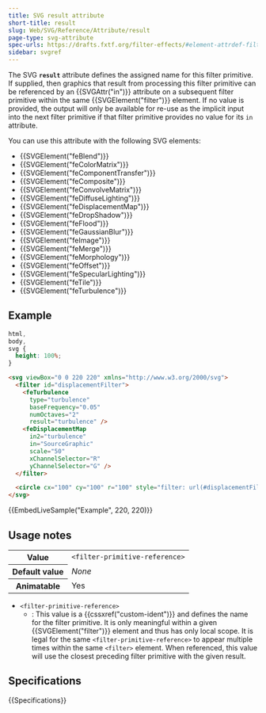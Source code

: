 ```yaml
---
title: SVG result attribute
short-title: result
slug: Web/SVG/Reference/Attribute/result
page-type: svg-attribute
spec-urls: https://drafts.fxtf.org/filter-effects/#element-attrdef-filter-primitive-result
sidebar: svgref
---
```


The SVG **`result`** attribute defines the assigned name for this filter primitive. If supplied, then graphics that result from processing this filter primitive can be referenced by an {{SVGAttr("in")}} attribute on a subsequent filter primitive within the same {{SVGElement("filter")}} element. If no value is provided, the output will only be available for re-use as the implicit input into the next filter primitive if that filter primitive provides no value for its `in` attribute.

You can use this attribute with the following SVG elements:

- {{SVGElement("feBlend")}}
- {{SVGElement("feColorMatrix")}}
- {{SVGElement("feComponentTransfer")}}
- {{SVGElement("feComposite")}}
- {{SVGElement("feConvolveMatrix")}}
- {{SVGElement("feDiffuseLighting")}}
- {{SVGElement("feDisplacementMap")}}
- {{SVGElement("feDropShadow")}}
- {{SVGElement("feFlood")}}
- {{SVGElement("feGaussianBlur")}}
- {{SVGElement("feImage")}}
- {{SVGElement("feMerge")}}
- {{SVGElement("feMorphology")}}
- {{SVGElement("feOffset")}}
- {{SVGElement("feSpecularLighting")}}
- {{SVGElement("feTile")}}
- {{SVGElement("feTurbulence")}}

## Example

```css hidden
html,
body,
svg {
  height: 100%;
}
```

```html
<svg viewBox="0 0 220 220" xmlns="http://www.w3.org/2000/svg">
  <filter id="displacementFilter">
    <feTurbulence
      type="turbulence"
      baseFrequency="0.05"
      numOctaves="2"
      result="turbulence" />
    <feDisplacementMap
      in2="turbulence"
      in="SourceGraphic"
      scale="50"
      xChannelSelector="R"
      yChannelSelector="G" />
  </filter>

  <circle cx="100" cy="100" r="100" style="filter: url(#displacementFilter)" />
</svg>
```

{{EmbedLiveSample("Example", 220, 220)}}

## Usage notes

<table class="properties">
  <tbody>
    <tr>
      <th scope="row">Value</th>
      <td><code>&#x3C;filter-primitive-reference></code></td>
    </tr>
    <tr>
      <th scope="row">Default value</th>
      <td><em>None</em></td>
    </tr>
    <tr>
      <th scope="row">Animatable</th>
      <td>Yes</td>
    </tr>
  </tbody>
</table>

- `<filter-primitive-reference>`
  - : This value is a {{cssxref("custom-ident")}} and defines the name for the filter primitive. It is only meaningful within a given {{SVGElement("filter")}} element and thus has only local scope. It is legal for the same `<filter-primitive-reference>` to appear multiple times within the same `<filter>` element. When referenced, this value will use the closest preceding filter primitive with the given result.

## Specifications

{{Specifications}}
